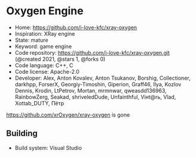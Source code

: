 # Oxygen Engine

- Home: https://github.com/i-love-kfc/xray-oxygen
- Inspiration: XRay engine
- State: mature
- Keyword: game engine
- Code repository: https://github.com/i-love-kfc/xray-oxygen.git (@created 2021, @stars 1, @forks 0)
- Code language: C++, C
- Code license: Apache-2.0
- Developer: Alex, Anton Kovalev, Anton Tsukanov, Borshig, Collectioner, darkhpp, ForserX, Georgiy-Timoshin, Giperion, Graff46, Ilya, Kozlov Dennis, Krodin, LtPetrov, Mortan, mrmnwar, qweasdd136963, RainbowZerg, Seakad, shriveledDude, Unfainthful, Viнt@rь, Vlad, Xottab_DUTY, Пётр

https://github.com/xrOxygen/xray-oxygen is gone

## Building

- Build system: Visual Studio
